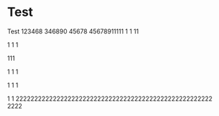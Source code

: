 # Test
Test
123468
346890
45678
45678911111
1
1
11

1
1
1

111

1
1
1

1
1
1

1
1
22222222222222222222222222222222222222222222222222222
2222

